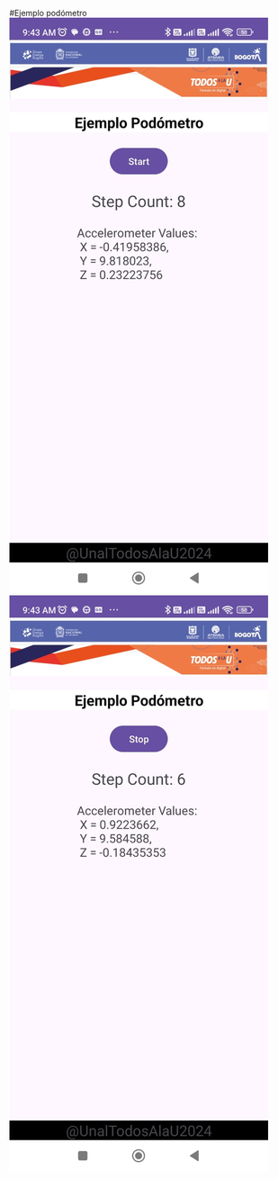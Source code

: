 #Ejemplo podómetro
![img1.jpeg](app/src/main/res/drawable/img1.jpeg)
![img2.jpeg](app/src/main/res/drawable/img2.jpeg)